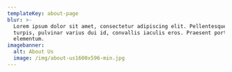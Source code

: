 ```yaml
---
templateKey: about-page
blur: >-
  Lorem ipsum dolor sit amet, consectetur adipiscing elit. Pellentesque dolor
  turpis, pulvinar varius dui id, convallis iaculis eros. Praesent porta lacinia
  elementum.
imagebanner:
  alt: About Us
  image: /img/about-us1600x596-min.jpg
---
```


